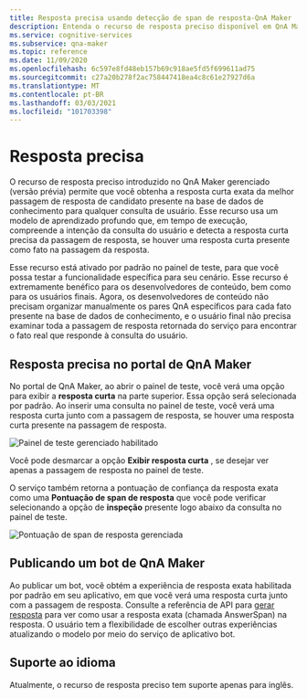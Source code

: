 ```yaml
---
title: Resposta precisa usando detecção de span de resposta-QnA Maker
description: Entenda o recurso de resposta preciso disponível em QnA Maker gerenciado.
ms.service: cognitive-services
ms.subservice: qna-maker
ms.topic: reference
ms.date: 11/09/2020
ms.openlocfilehash: 6c597e8fd48eb157b69c918ae5fd5f699611ad75
ms.sourcegitcommit: c27a20b278f2ac758447418ea4c8c61e27927d6a
ms.translationtype: MT
ms.contentlocale: pt-BR
ms.lasthandoff: 03/03/2021
ms.locfileid: "101703398"
---
```

# <a name="precise-answering"></a>Resposta precisa

O recurso de resposta preciso introduzido no QnA Maker gerenciado (versão prévia) permite que você obtenha a resposta curta exata da melhor passagem de resposta de candidato presente na base de dados de conhecimento para qualquer consulta de usuário. Esse recurso usa um modelo de aprendizado profundo que, em tempo de execução, compreende a intenção da consulta do usuário e detecta a resposta curta precisa da passagem de resposta, se houver uma resposta curta presente como fato na passagem da resposta. 

Esse recurso está ativado por padrão no painel de teste, para que você possa testar a funcionalidade específica para seu cenário. Esse recurso é extremamente benéfico para os desenvolvedores de conteúdo, bem como para os usuários finais. Agora, os desenvolvedores de conteúdo não precisam organizar manualmente os pares QnA específicos para cada fato presente na base de dados de conhecimento, e o usuário final não precisa examinar toda a passagem de resposta retornada do serviço para encontrar o fato real que responde à consulta do usuário. 

## <a name="precise-answering-on-qna-maker-portal"></a>Resposta precisa no portal de QnA Maker

No portal de QnA Maker, ao abrir o painel de teste, você verá uma opção para exibir a **resposta curta** na parte superior. Essa opção será selecionada por padrão. Ao inserir uma consulta no painel de teste, você verá uma resposta curta junto com a passagem de resposta, se houver uma resposta curta presente na passagem de resposta. 
 
![Painel de teste gerenciado habilitado](../QnAMaker/media/conversational-context/test-pane-with-managed.png)

Você pode desmarcar a opção **Exibir resposta curta** , se desejar ver apenas a passagem de resposta no painel de teste. 

O serviço também retorna a pontuação de confiança da resposta exata como uma **Pontuação de span de resposta** que você pode verificar selecionando a opção de **inspeção** presente logo abaixo da consulta no painel de teste.

![Pontuação de span de resposta gerenciada](../QnAMaker/media/conversational-context/managed-answer-span-score.png)

## <a name="publishing-a-qna-maker-bot"></a>Publicando um bot de QnA Maker

Ao publicar um bot, você obtém a experiência de resposta exata habilitada por padrão em seu aplicativo, em que você verá uma resposta curta junto com a passagem de resposta. Consulte a referência de API para [gerar resposta](/rest/api/cognitiveservices/qnamakerv5.0-preview.1/knowledgebase/generateanswer#answerspan) para ver como usar a resposta exata (chamada AnswerSpan) na resposta. O usuário tem a flexibilidade de escolher outras experiências atualizando o modelo por meio do serviço de aplicativo bot. 

## <a name="language-support"></a>Suporte ao idioma

Atualmente, o recurso de resposta preciso tem suporte apenas para inglês.